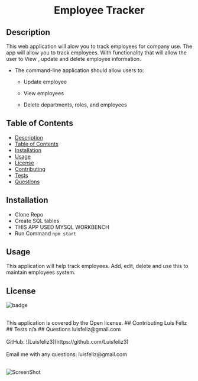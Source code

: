 <h1 align="center">Employee Tracker 
  
## Description
 This web application will alow you to track employees for company use.
    The app will allow you to track employees. With functionality that will
    allow the user to View , update and delete employee information.

* The command-line application should allow users to:

  * Update employee 

  * View employees

  * Delete departments, roles, and employees



## Table of Contents
- [Description](#description)
- [Table of Contents](#table-of-contents)
- [Installation](#installation)
- [Usage](#usage)
- [License](#license)
- [Contributing](#contributing)
- [Tests](#tests)
- [Questions](#questions)
## Installation
 * Clone Repo
 * Create SQL tables 
 * THIS APP USED MYSQL WORKBENCH
 * Run Command `npm start`
## Usage
 This application will help track employees. Add, edit, delete and use this to maintain employees system.
## License
![badge](https://img.shields.io/badge/license-Open-brightgreen)
  
<br/>
This application is covered by the Open license. 
## Contributing
 Luis Feliz 
## Tests
 n/a
## Questions
 luisfeliz@gmail.com<br />
<br />
 GitHub: ![Luisfeliz3](https://github.com/Luisfeliz3)<br />
<br />
 Email me with any questions: luisfeliz@gmail.com<br /><br />

![ScreenShot](https://media.giphy.com/media/jrh4jtTzardzUixsNb/giphy.gif)

